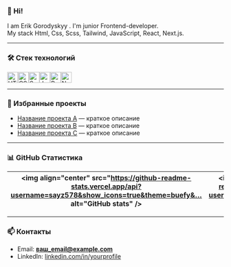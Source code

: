  ### 👋 Hi!
I am Erik Gorodyskyy . I'm junior Frontend-developer.  
My stack Html, Css, Scss, Tailwind, JavaScript, React, Next.js.
 
---
 
### 🛠️ Стек технологий
<div style="display: flex;">
 <img height="25" alt="HTML5" src="https://cdn.jsdelivr.net/gh/devicons/devicon/icons/html5/html5-original.svg" />
<img height="25" alt="CSS3" src="https://cdn.jsdelivr.net/gh/devicons/devicon/icons/css3/css3-original.svg" />
<img height="25" alt="Sass" src="https://cdn.jsdelivr.net/gh/devicons/devicon/icons/sass/sass-original.svg" />
<img height="25" alt="JavaScript" src="https://cdn.jsdelivr.net/gh/devicons/devicon/icons/javascript/javascript-original.svg" />
<img height="25" alt="React" src="https://cdn.jsdelivr.net/gh/devicons/devicon/icons/react/react-original.svg" />
<img height="25" alt="Next.js" src="https://cdn.jsdelivr.net/gh/devicons/devicon/icons/nextjs/nextjs-original.svg" />
</div>

 
---
 
### 📌 Избранные проекты
- [Название проекта A](https://github.com/sayz578/имя-репозиторияA) — краткое описание  
- [Название проекта B](https://github.com/sayz578/имя-репозиторияB) — краткое описание  
- [Название проекта C](https://github.com/sayz578/имя-репозиторияC) — краткое описание  
 
---
 
### 📊 GitHub Статистика
| <img align="center" src="https://github-readme-stats.vercel.app/api?username=sayz578&show_icons=true&theme=buefy&… alt="GitHub stats" /> | <img align="center" src="https://github-readme-stats.vercel.app/api/top-langs/?username=sayz578&layout=compact&theme… /> |
| ------------- | ------------- |
 
---
 
### 📫 Контакты
- Email: **ваш_email@example.com**  
- LinkedIn: [linkedin.com/in/yourprofile](https://linkedin.com/in/yourprofile)  
